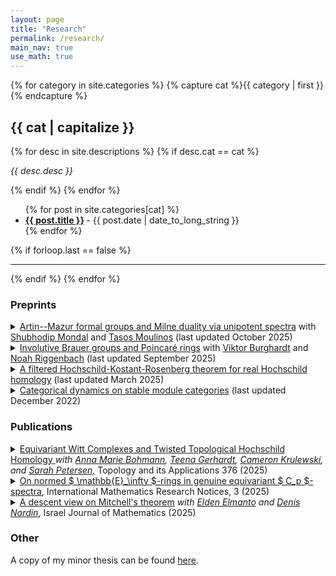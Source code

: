 ```yaml
---
layout: page
title: "Research"
permalink: /research/
main_nav: true 
use_math: true
---
```


{% for category in site.categories %}
  {% capture cat %}{{ category | first }}{% endcapture %}
  <h2 id="{{cat}}">{{ cat | capitalize }}</h2>
  {% for desc in site.descriptions %}
    {% if desc.cat == cat %}
      <p class="desc"><em>{{ desc.desc }}</em></p>
    {% endif %}
  {% endfor %}
  <ul class="posts-list">
  {% for post in site.categories[cat] %}
    <li>
      <strong>
        <a href="{{ post.url | prepend: site.baseurl }}">{{ post.title }}</a>
      </strong>
      <span class="post-date">- {{ post.date | date_to_long_string }}</span>
    </li>
  {% endfor %}
  </ul>
  {% if forloop.last == false %}<hr>{% endif %}
{% endfor %}
<br>

<h3>Preprints</h3>
<details>
<summary> <a href="{{site.baseurl}}/assets/unipotentspectra.pdf">Artin--Mazur formal groups and Milne duality via unipotent spectra</a> with <a href="https://www.math.purdue.edu/~mondalsh/">Shubhodip Mondal</a> and <a href="https://tmoulinos.com/">Tasos Moulinos</a> (last updated October 2025)</summary>
  <p class="abstract"><i>Abstract:</i> We introduce and develop the notion of "unipotent spectra." This is defined to be the stabilization of Toën's category of affine stacks, and is related to recent work of Mondal--Reinecke. Unipotent spectra give rise to unipotent stable homotopy groups and unipotent homology, which are new invariants for schemes valued in unipotent group schemes. As applications, we recover the Artin--Mazur formal groups associated to schemes without any vanishing assumptions. Further, we show that syntomic cohomology admits a natural refinement to a perfect unipotent spectrum. Finally, we extend Milne's work on arithmetic duality theorems to the category of perfect unipotent spectra and apply it to refine Poincaré duality in syntomic cohomology.  </p>
</details>
<details>
<summary> <a href="https://arxiv.org/abs/2509.25737">Involutive Brauer groups and Poincaré rings</a> with <a href="https://websites.umich.edu/~viktorb/">Viktor Burghardt</a> and <a href="https://sites.google.com/view/riggenbachn">Noah Riggenbach</a> (last updated September 2025)</summary>
  <p class="abstract"><i>Abstract:</i>  In this paper, we use the formalism of Poincaré ∞-categories, as developed by Calmès-Dotto-Harpaz-Hebestreit-Land-Moi-Nardin-Nikolaus-Steimle, to define and study moduli stacks of line bundles with $λ$-hermitian pairings and of Azumaya algebras equipped with an involution. Our moduli spaces give rise to enhancements of the ordinary Picard and Brauer groups which incorporate the data of an involution on the base; we will refer to these new invariants as the Poincaré Picard group and the Poincaré Brauer group. We show that we can recover the involutive Brauer group of Parimala-Srinivas from the Poincaré Brauer group when the former is defined; however, they no longer agree even for closed points due to the existence of shifted perfect pairings. We also define the Poincaré Picard and Brauer groups for Poincaré rings in spectra, and compute these invariants for the sphere spectrum and other examples. As a consequence, we deduce a derived enhancement of a classical theorem of Saltman.   </p>
</details>
<details>
<summary> <a href="{{site.baseurl}}/assets/filtered_HKR_for_HR.pdf">A filtered Hochschild-Kostant-Rosenberg theorem for real Hochschild homology</a>  (last updated March 2025)</summary>
  <p class="abstract"><i>Abstract:</i>  In this paper, we introduce a notion of derived involutive algebras in $ C_2 $-Mackey functors which simultaneously generalize commutative rings with involution and the (non-equivariant) derived algebras of Bhatt--Mathew and Raksit. 
  We show that the $ \infty $-category of derived involutive algebras admits involutive enhancements of the cotangent complexes, de Rham complex, and de Rham cohomology functors; furthermore, their real Hochschild homology is defined. 
  We identify a filtration on the real Hochschild homology of these derived involutive algebras via a universal property and show that its associated graded may be identified with the involutive de Rham complex. 
  Using $ C_2 $-$ \infty $-categories of Barwick--Dotto--Glasman--Nardin--Shah, we show that our filtered real Hochschild homology specializes to the HKR-filtered Hochschild homology considered by Raksit. </p>
</details>

<details>
<summary><a href="https://arxiv.org/abs/2212.09964">Categorical dynamics on stable module categories</a> (last updated December 2022)</summary>
<p class="abstract"><i>Abstract:</i>  Let <i>A</i> be a finite connected graded cocommutative Hopf algebra over a field <i>k</i>.  
  There is an endofunctor <tt>tw</tt> on the stable module category StMod<sub>A</sub> of <i>A</i> which twists the grading by 1. 
  We show the categorical entropy of <tt>tw</tt> is zero.
  We provide a lower bound for the categorical polynomial entropy of <tt>tw</tt> in terms of the Krull dimension of the cohomology of <i>A</i>, and an upper bound in terms of the existence of finite resolutions of <i>A</i>-modules of a particular form. 
  We employ these tools to compute the categorical polynomial entropy of the twist functor for examples of finite graded Hopf algebras over $\mathbb{F}$<sub>2</sub>. </p>
</details>
<h3>Publications</h3>
<details>
<summary><a href="https://doi.org/10.1016/j.topol.2025.109444">Equivariant Witt Complexes and Twisted Topological Hochschild Homology
</a> <i>with <a href="https://math.vanderbilt.edu/bohmanar/">Anna Marie Bohmann</a>, <a href="https://users.math.msu.edu/users/gerhar18/home.html">Teena Gerhardt</a>, <a href="https://ckrulewski.notion.site/Cameron-Krulewski-1b0f1e218681482cb39e851b80812b72">Cameron Krulewski</a>, and <a href="https://sites.google.com/view/sarahpetersen/home">Sarah Petersen,</a> </i> Topology and its Applications 376 (2025) </summary>
<p class="abstract"><i>Abstract:</i>  The topological Hochschild homology of a ring (or ring spectrum) R is an $S^1$-spectrum, and the fixed points of THH(R) for subgroups $C_n \subset S^1$ have been widely studied due to their use in algebraic K-theory computations. Hesselholt and Madsen proved that the fixed points of topological Hochschild homology are closely related to Witt vectors. Further, they defined the notion of a Witt complex, and showed that it captures the algebraic structure of the homotopy groups of the fixed points of THH. Recent work of Angeltveit, Blumberg, Gerhardt, Hill, Lawson and Mandell defines a theory of twisted topological Hochschild homology for equivariant rings (or ring spectra) that builds upon Hill, Hopkins and Ravenel's work on equivariant norms. In this paper, we study the algebraic structure of the equivariant homotopy groups of twisted THH. In particular, we define an equivariant Witt complex and prove that the equivariant homotopy of twisted THH has this structure. Our definition of equivariant Witt complexes contributes to a growing body of research in the subject of equivariant algebra. </p>
</details>
<details>
<summary> <a href="https://academic.oup.com/imrn/article/2025/3/rnae262/7943527">On normed $ \mathbb{E}_\infty $-rings in genuine equivariant $ C_p $-spectra</a>, International Mathematics Research Notices, 3 (2025) </summary>
<p class="abstract"><i>Abstract:</i>  Genuine equivariant homotopy theory is equipped with a multitude of coherently commutative multiplication structures generalizing the classical notion of an $ \mathbb{E}_\infty $-algebra. In this paper we study the $ C_p $-$ \mathbb{E}_\infty $-algebras of Nardin--Shah with respect to a cyclic group $ C_p $ of prime order. We show that many of the higher coherences inherent to the definition of parametrized algebras collapse; in particular, they may be described more simply and conceptually in terms of ordinary $ \mathbb{E}_\infty $-algebras as a diagram category which we call <i>normed algebras.</i> 
Our main result provides a relatively straightforward criterion for identifying $ C_p $-$ \mathbb{E}_\infty $-algebra structures. 
We visit some applications of our result to real motivic invariants.  </p>
</details>
<details>
<summary><a href="https://link.springer.com/article/10.1007/s11856-025-2771-9">A descent view on Mitchell's theorem</a> <i>with <a href="https://eldenelmanto.com/">Elden Elmanto</a> and <a href="https://homepages.uni-regensburg.de/~nad22969/">Denis Nardin</a></i>, Israel Journal of Mathematics (2025) </summary>
<p class="abstract"><i>Abstract:</i> In this short note, we given a new proof of Mitchell's theorem that $L_{T(n)}K(\mathbb{Z}) \simeq 0$ for $n \geq 2$. Instead of reducing the problem to delicate representation theory, we use recently established hyperdescent technology for chromatically-localized algebraic K-theory.</p>
</details>


<h3>Other</h3>

A copy of my minor thesis can be found [here]({{site.baseurl}}/assets/LYang%20minor%20thesis.pdf). 